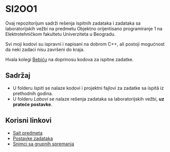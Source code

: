 SI2OO1
======

Ovaj repozitorijum sadrži rešenja ispitnih zadataka i zadataka sa laboratorijskih vežbi na predmetu Objektno orijentisano programiranje 1 na Elektrotehničkom fakultetu Univerziteta u Beogradu.

Svi moji kodovi su ispravni i napisani na dobrom C++, ali postoji mogućnost da neki zadaci nisu završeni do kraja.

Hvala kolegi [Bebiću](https://github.com/nikolabebic95) na doprinosu kodova za ispitne zadatke.

Sadržaj
-------

* U folderu _Ispiti_ se nalaze kodovi i projektni fajlovi za zadatke sa ispitâ iz prethodnih godina.
* U folderu _Labovi_ se nalaze rešenja zadataka sa laboratorijskih vežbi, **uz prateće postavke**.

Korisni linkovi
---------------

* [Sajt predmeta](http://rti.etf.bg.ac.rs/rti/ir2oo1/index.html)
* [Postavke zadataka](http://rti.etf.bg.ac.rs/rti/ir2oo1/index.html#rokovi)
* [Snimci sa grupnih spremanja](https://www.youtube.com/watch?v=_q4Z2EN-yhc)

